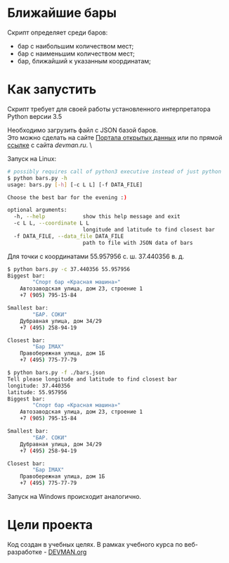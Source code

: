# Ближайшие бары

Скрипт определяет среди баров: 
- бар с  наибольшим количеством мест;
- бар с наименьшим количеством мест;
- бар, ближайший к указанным координатам;

# Как запустить

Скрипт требует для своей работы установленного интерпретатора Python версии 3.5 

Необходимо загрузить файл c JSON базой баров. \
Это можно сделать на сайте [Портала открытых данных](https://data.mos.ru/)
или по прямой [ссылке](https://devman.org/fshare/1503831681/4/) с сайта *devman.ru*. \

Запуск на Linux:

```bash
# possibly requires call of python3 executive instead of just python
$ python bars.py -h
usage: bars.py [-h] [-c L L] [-f DATA_FILE]

Choose the best bar for the evening :)

optional arguments:
  -h, --help            show this help message and exit
  -c L L, --coordinate L L
                        longitude and latitude to find closest bar
  -f DATA_FILE, --data_file DATA_FILE
                        path to file with JSON data of bars
```
Для точки с координатами 55.957956 с. ш. 37.440356 в. д. 

```bash
$ python bars.py -c 37.440356 55.957956
Biggest bar: 
		"Спорт бар «Красная машина»"
	Автозаводская улица, дом 23, строение 1
	+7 (905) 795-15-84

Smallest bar: 
		"БАР. СОКИ"
	Дубравная улица, дом 34/29
	+7 (495) 258-94-19

Closest bar: 
		"Бар IMAX"
	Правобережная улица, дом 1Б
	+7 (495) 775-77-79
```
```bash
$ python bars.py -f ./bars.json
Tell please longitude and latitude to find closest bar
longitude: 37.440356
latitude: 55.957956
Biggest bar: 
		"Спорт бар «Красная машина»"
	Автозаводская улица, дом 23, строение 1
	+7 (905) 795-15-84

Smallest bar: 
		"БАР. СОКИ"
	Дубравная улица, дом 34/29
	+7 (495) 258-94-19

Closest bar: 
		"Бар IMAX"
	Правобережная улица, дом 1Б
	+7 (495) 775-77-79


```

Запуск на Windows происходит аналогично.

# Цели проекта

Код создан в учебных целях. В рамках учебного курса по веб-разработке - [DEVMAN.org](https://devman.org)
